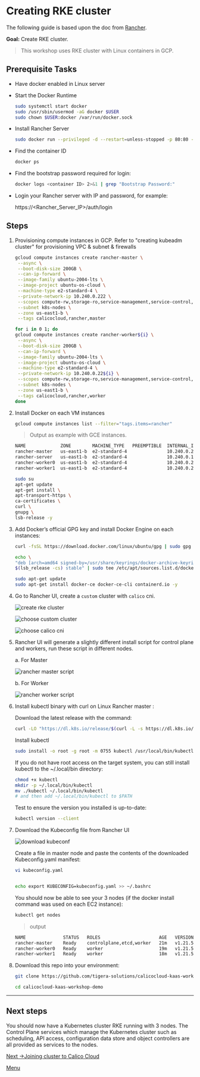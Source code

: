 # Creating RKE cluster

The following guide is based upon the doc from [Rancher](https://rancher.com/docs/rke/latest/en/installation/).


**Goal:** Create RKE cluster.

> This workshop uses RKE cluster with Linux containers in GCP. 

## Prerequisite Tasks

- Have docker enabled in Linux server

- Start the Docker Runtime

  ```bash
  sudo systemctl start docker
  sudo /usr/sbin/usermod -aG docker $USER
  sudo chown $USER:docker /var/run/docker.sock
  ```

- Install Rancher Server 

  ```bash
  sudo docker run --privileged -d --restart=unless-stopped -p 80:80 -p 443:443 rancher/rancher
  ```

- Find the container ID

  ```bash
  docker ps
  ```
- Find the bootstrap password required for login:

  ```bash
  docker logs <container ID> 2>&1 | grep "Bootstrap Password:"
  ```
- Login your Rancher server with IP and password, for example: 

   https://<Rancher_Server_IP>/auth/login




## Steps

1. Provisioning compute instances in GCP. Refer to "creating kubeadm cluster" for provisioning VPC & subnet & firewalls
   ```bash
   gcloud compute instances create rancher-master \
    --async \
    --boot-disk-size 200GB \
    --can-ip-forward \
    --image-family ubuntu-2004-lts \
    --image-project ubuntu-os-cloud \
    --machine-type e2-standard-4 \
    --private-network-ip 10.240.0.222 \
    --scopes compute-rw,storage-ro,service-management,service-control,logging-write,monitoring \
    --subnet k8s-nodes \
    --zone us-east1-b \
    --tags calicocloud,rancher,master
    ```

   ```bash
   for i in 0 1; do
   gcloud compute instances create rancher-worker${i} \
    --async \
    --boot-disk-size 200GB \
    --can-ip-forward \
    --image-family ubuntu-2004-lts \
    --image-project ubuntu-os-cloud \
    --machine-type e2-standard-4 \
    --private-network-ip 10.240.0.22${i} \
    --scopes compute-rw,storage-ro,service-management,service-control,logging-write,monitoring \
    --subnet k8s-nodes \
    --zone us-east1-b \
    --tags calicocloud,rancher,worker
   done
   ```

2. Install Docker on each VM instances

   ```bash
   gcloud compute instances list --filter="tags.items=rancher"
   ```
   > Output as example with GCE instances.
   ```bash
   NAME             ZONE        MACHINE_TYPE   PREEMPTIBLE  INTERNAL_IP   EXTERNAL_IP    STATUS
   rancher-master   us-east1-b  e2-standard-4               10.240.0.222  <EXTERNAL_A>   RUNNING
   rancher-server   us-east1-b  e2-standard-4               10.240.0.111  <EXTERNAL_X>  RUNNING
   rancher-worker0  us-east1-b  e2-standard-4               10.240.0.220  <EXTERNAL_B>   RUNNING
   rancher-worker1  us-east1-b  e2-standard-4               10.240.0.221  <EXTERNAL_C>   RUNNING
   ```

   ```bash
   sudo su
   apt-get update
   apt-get install \
   apt-transport-https \
   ca-certificates \
   curl \
   gnupg \
   lsb-release -y
   ```

3. Add Docker’s official GPG key and install Docker Engine on each instances:
   
   ```bash
   curl -fsSL https://download.docker.com/linux/ubuntu/gpg | sudo gpg --dearmor -o /usr/share/keyrings/docker-archive-keyring.gpg
   ```

   ```bash
   echo \
   "deb [arch=amd64 signed-by=/usr/share/keyrings/docker-archive-keyring.gpg] https://download.docker.com/linux/ubuntu \
   $(lsb_release -cs) stable" | sudo tee /etc/apt/sources.list.d/docker.list > /dev/null
   ```


   ```bash
   sudo apt-get update
   sudo apt-get install docker-ce docker-ce-cli containerd.io -y
   ```

4. Go to Rancher UI, create a `custom` cluster with `calico` cni.

   ![create rke cluster](../img/create-rke.png)

   ![choose custom cluster](../img/choose-custom-cluster.png)

   ![choose calico cni](../img/choose-calico-cni.png)

5. Rancher UI will generate a slightly different install script for control plane and workers, run these script in different nodes.

   a. For Master

   ![rancher master script](../img/rancher-master-script.png)
   


   b. For Worker

   ![rancher worker script](../img/rancher-worker-script.png)
   


6. Install kubectl binary with curl on Linux Rancher master :

   Download the latest release with the command:
   ```bash
   curl -LO "https://dl.k8s.io/release/$(curl -L -s https://dl.k8s.io/release/stable.txt)/bin/linux/amd64/kubectl"
   ```

   Install kubectl
   ```bash
   sudo install -o root -g root -m 0755 kubectl /usr/local/bin/kubectl
   ```

   If you do not have root access on the target system, you can still install kubectl to the ~/.local/bin directory:
   ```bash
   chmod +x kubectl
   mkdir -p ~/.local/bin/kubectl
   mv ./kubectl ~/.local/bin/kubectl
   # and then add ~/.local/bin/kubectl to $PATH
   ```

   Test to ensure the version you installed is up-to-date:
   ```bash
   kubectl version --client
   ```

7. Download the Kubeconfig file from Rancher UI

   ![download kubeconf](../img/download-kubeconf.png)

   Create a file in master node and paste the contents of the downloaded Kubeconfig.yaml manifest:

   ```bash
   vi kubeconfig.yaml
   ```

   ```bash

   echo export KUBECONFIG=kubeconfig.yaml >> ~/.bashrc

   ```

   You should now be able to see your 3 nodes (if the docker install command was used on each EC2 instance):
   ```bash
   kubectl get nodes
   ```

   >output 

   ```bash
   NAME              STATUS   ROLES                      AGE   VERSION
   rancher-master    Ready    controlplane,etcd,worker   21m   v1.21.5
   rancher-worker0   Ready    worker                     19m   v1.21.5
   rancher-worker1   Ready    worker                     18m   v1.21.5
   ```

8. Download this repo into your environment:

   ```bash
   git clone https://github.com/tigera-solutions/calicocloud-kaas-workshop-demo.git

   cd calicocloud-kaas-workshop-demo
   ```

--- 
## Next steps

You should now have a Kubernetes cluster RKE running with 3 nodes. The Control Plane services which manage the Kubernetes cluster such as scheduling, API access, configuration data store and object controllers are all provided as services to the nodes.
<br>    


[Next ->Joining cluster to Calico Cloud](../modules/joining-calico-cloud.md)

[Menu](../README.md)